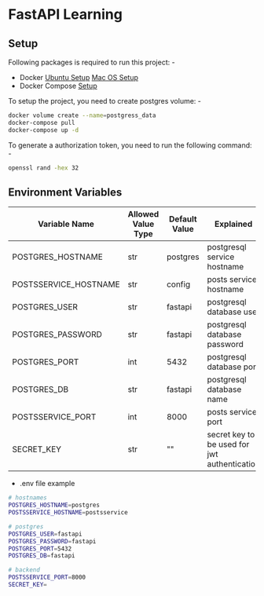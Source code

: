 # FastAPI Learning

## Setup

Following packages is required to run this project: -

- Docker [Ubuntu Setup](https://docs.docker.com/get-docker/) [Mac OS Setup](https://docs.docker.com/desktop/install/mac-install/)
- Docker Compose [Setup](https://docs.docker.com/compose/install/)

To setup the project, you need to create postgres volume: -

```bash
docker volume create --name=postgress_data
docker-compose pull
docker-compose up -d
```

To generate a authorization token, you need to run the following command: -

```bash
openssl rand -hex 32
```

## Environment Variables

| Variable Name         | Allowed Value Type | Default Value | Explained                                    |
| --------------------- | ------------------ | ------------- | -------------------------------------------- |
| POSTGRES_HOSTNAME     | str                | postgres      | postgresql service hostname                  |
| POSTSSERVICE_HOSTNAME | str                | config        | posts service hostname                       |
| POSTGRES_USER         | str                | fastapi       | postgresql database user                     |
| POSTGRES_PASSWORD     | str                | fastapi       | postgresql database password                 |
| POSTGRES_PORT         | int                | 5432          | postgresql database port                     |
| POSTGRES_DB           | str                | fastapi       | postgresql database name                     |
| POSTSSERVICE_PORT     | int                | 8000          | posts service port                           |
| SECRET_KEY            | str                | ""            | secret key to be used for jwt authentication |

- .env file example

```bash
# hostnames
POSTGRES_HOSTNAME=postgres
POSTSSERVICE_HOSTNAME=postsservice

# postgres
POSTGRES_USER=fastapi
POSTGRES_PASSWORD=fastapi
POSTGRES_PORT=5432
POSTGRES_DB=fastapi

# backend
POSTSSERVICE_PORT=8000
SECRET_KEY=
```
